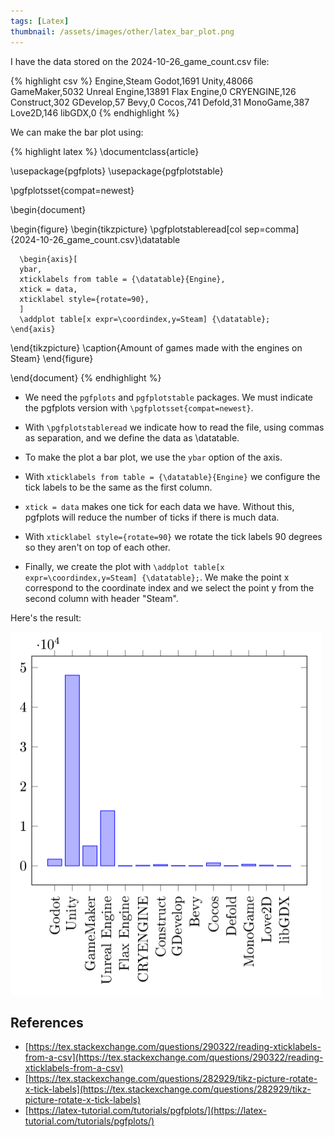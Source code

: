 ```yaml
---
tags: [Latex]
thumbnail: /assets/images/other/latex_bar_plot.png
---
```


<!--more-->

I have the data stored on the 2024-10-26_game_count.csv file:

{% highlight csv %}
Engine,Steam
Godot,1691
Unity,48066
GameMaker,5032
Unreal Engine,13891
Flax Engine,0
CRYENGINE,126
Construct,302
GDevelop,57
Bevy,0
Cocos,741
Defold,31
MonoGame,387
Love2D,146
libGDX,0
{% endhighlight %}

We can make the bar plot using:

{% highlight latex %}
\documentclass{article}

\usepackage{pgfplots}
\usepackage{pgfplotstable}

\pgfplotsset{compat=newest}

\begin{document}

\begin{figure}
  \begin{tikzpicture}
      \pgfplotstableread[col sep=comma]{2024-10-26_game_count.csv}\datatable

      \begin{axis}[
      ybar,
      xticklabels from table = {\datatable}{Engine},
      xtick = data,
      xticklabel style={rotate=90},
      ]
      \addplot table[x expr=\coordindex,y=Steam] {\datatable};
    \end{axis}
  \end{tikzpicture}
  \caption{Amount of games made with the engines on Steam}
\end{figure}

\end{document}
{% endhighlight %}

- We need the `pgfplots` and `pgfplotstable` packages. We must indicate the pgfplots version with `\pgfplotsset{compat=newest}`.

- With `\pgfplotstableread` we indicate how to read the file, using commas as separation, and we define the data as \datatable.

- To make the plot a bar plot, we use the `ybar` option of the axis.

- With `xticklabels from table = {\datatable}{Engine}` we configure the tick labels to be the same as the first column.

- `xtick = data` makes one tick for each data we have. Without this, pgfplots will reduce the number of ticks if there is much data.

- With `xticklabel style={rotate=90}` we rotate the tick labels 90 degrees so they aren't on top of each other.

- Finally, we create the plot with `\addplot table[x expr=\coordindex,y=Steam] {\datatable};`. We make the point x correspond to the coordinate index and we select the point y from the second column with header "Steam".

Here's the result:

![Bar plot](/assets/images/other/latex_bar_plot.png)

## References

- [https://tex.stackexchange.com/questions/290322/reading-xticklabels-from-a-csv](https://tex.stackexchange.com/questions/290322/reading-xticklabels-from-a-csv)
- [https://tex.stackexchange.com/questions/282929/tikz-picture-rotate-x-tick-labels](https://tex.stackexchange.com/questions/282929/tikz-picture-rotate-x-tick-labels)
- [https://latex-tutorial.com/tutorials/pgfplots/](https://latex-tutorial.com/tutorials/pgfplots/)